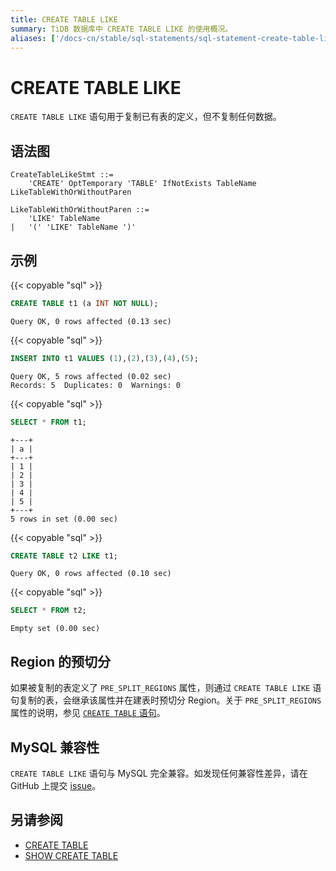 ```yaml
---
title: CREATE TABLE LIKE
summary: TiDB 数据库中 CREATE TABLE LIKE 的使用概况。
aliases: ['/docs-cn/stable/sql-statements/sql-statement-create-table-like/','/docs-cn/v4.0/sql-statements/sql-statement-create-table-like/','/docs-cn/stable/reference/sql/statements/create-table-like/']
---
```


# CREATE TABLE LIKE

`CREATE TABLE LIKE` 语句用于复制已有表的定义，但不复制任何数据。

## 语法图

```ebnf+diagram
CreateTableLikeStmt ::=
    'CREATE' OptTemporary 'TABLE' IfNotExists TableName LikeTableWithOrWithoutParen

LikeTableWithOrWithoutParen ::=
    'LIKE' TableName
|   '(' 'LIKE' TableName ')'
```

## 示例

{{< copyable "sql" >}}

```sql
CREATE TABLE t1 (a INT NOT NULL);
```

```
Query OK, 0 rows affected (0.13 sec)
```

{{< copyable "sql" >}}

```sql
INSERT INTO t1 VALUES (1),(2),(3),(4),(5);
```

```
Query OK, 5 rows affected (0.02 sec)
Records: 5  Duplicates: 0  Warnings: 0
```

{{< copyable "sql" >}}

```sql
SELECT * FROM t1;
```

```
+---+
| a |
+---+
| 1 |
| 2 |
| 3 |
| 4 |
| 5 |
+---+
5 rows in set (0.00 sec)
```

{{< copyable "sql" >}}

```sql
CREATE TABLE t2 LIKE t1;
```

```
Query OK, 0 rows affected (0.10 sec)
```

{{< copyable "sql" >}}

```sql
SELECT * FROM t2;
```

```
Empty set (0.00 sec)
```

## Region 的预切分

如果被复制的表定义了 `PRE_SPLIT_REGIONS` 属性，则通过 `CREATE TABLE LIKE` 语句复制的表，会继承该属性并在建表时预切分 Region。关于 `PRE_SPLIT_REGIONS` 属性的说明，参见 [`CREATE TABLE` 语句](/sql-statements/sql-statement-create-table.md)。

## MySQL 兼容性

`CREATE TABLE LIKE` 语句与 MySQL 完全兼容。如发现任何兼容性差异，请在 GitHub 上提交 [issue](https://github.com/pingcap/tidb/issues/new/choose)。

## 另请参阅

* [CREATE TABLE](/sql-statements/sql-statement-create-table.md)
* [SHOW CREATE TABLE](/sql-statements/sql-statement-show-create-table.md)

